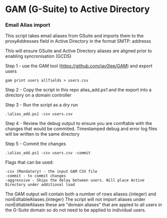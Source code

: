 # GAM (G-Suite) to Active Directory
### Email Alias import

This script takes email aliases from GSuite and imports them to the 
proxyAddresses field in Active Directory in the format SMTP: addresss 

This will ensure GSuite and Active Directory aliases are aligned prior to enabling syncronisation (GCDS)

Step 1 - use the GAM tool (https://github.com/jay0lee/GAM) and export users
```
gam print users allfields > users.csv
```

Step 2 - Copy the script in this repo alias_add.ps1 and the export into a directory on a domain controller

Step 3 - Run the script as a dry run
```
.\alias_add.ps1 -csv users.csv
```
Step 4 - Review the debug output to ensure you are comftable with the changes that would be commited. Timestamped debug and error log files will be written to the same directory

Step 5 - Commit the changes
```
.\alias_add.ps1 -csv users.csv -commit
```

Flags that can be used:
```
-csv (Mandatory) - the input GAM CSV file
-commit - to commit changes
-aggressive - Skips the delay between users. Will place Active Directory under additional load
```

The GAM output will contain both a number of rows aliases.{integer} and nonEditableAliases.{integer}
The script will not import aliases under nonEditableAliases these are "domain aliases" that are appied to all users in the G-Suite domain
so do not need to be applied to individual users.

